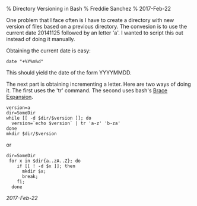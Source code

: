 % Directory Versioning in Bash
% Freddie Sanchez
% 2017-Feb-22

One problem that I face often is I have to create a directory with new version of files based on a previous directory. The convesion is to use the current date 20141125 followed by an letter 'a'. I wanted to script this out instead of doing it manually.

Obtaining the current date is easy:

```date "+%Y%m%d"``` 

This should yield the date of the form YYYYMMDD.

The next part is obtaining incrementing a letter. Here are two ways of doing it. The first uses the 'tr' command. The second uses bash's [Brace Expansion](http://www.gnu.org/software/bash/manual/bashref.html#Brace-Expansion).
```
version=a
dir=SomeDir
while [[ -d $dir/$version ]]; do 
  version=`echo $version` | tr 'a-z' 'b-za'
done
mkdir $dir/$version
```

or

```
dir=SomeDir
 for x in $dir{a..zA..Z}; do 
    if [[ ! -d $x ]]; then 
      mkdir $x; 
      break; 
    fi;
  done
```
_2017-Feb-22_
